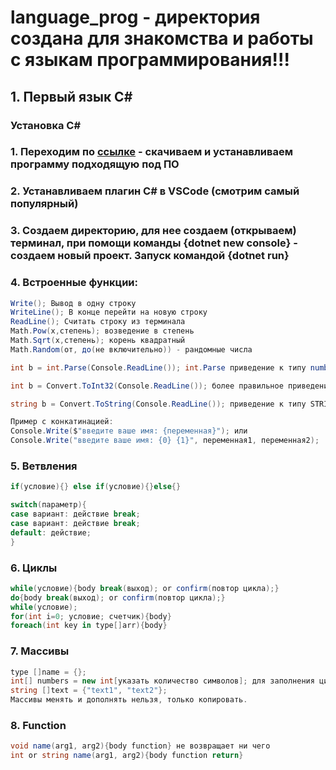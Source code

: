 # language_prog - директория создана для знакомства и работы с языкам программирования!!!

## 1. Первый язык C#

### Установка C#

### 1. Переходим по [ссылке](https://dotnet.microsoft.com/en-us/download/dotnet/6.0) - скачиваем и устанавливаем программу подходящую под ПО

### 2. Устанавливаем плагин C# в VSCode (смотрим самый популярный)

### 3. Создаем директорию, для нее создаем (открываем) терминал, при помощи команды {dotnet new console} - создаем новый проект. Запуск командой {dotnet run}

### 4. Встроенные функции:

```C#
Write(); Вывод в одну строку
WriteLine(); В конце перейти на новую строку
ReadLine(); Считать строку из терминала
Math.Pow(x,степень); возведение в степень
Math.Sqrt(x,степень); корень квадратный
Math.Random(от, до(не включительно)) - рандомные числа

int b = int.Parse(Console.ReadLine()); int.Parse приведение к типу number (будет предупреждение)

int b = Convert.ToInt32(Console.ReadLine()); более правильное приведение к типу number

string b = Convert.ToString(Console.ReadLine()); приведение к типу STRING

Пример с конкатинацией:
Console.Write($"введите ваше имя: {переменная}"); или
Console.Write("введите ваше имя: {0} {1}", переменная1, переменная2);
```

### 5. Ветвления

```C#
if(условие){} else if(условие){}else{}

switch(параметр){
case вариант: действие break;
case вариант: действие break;
default: действие;
}

```

### 6. Циклы

```C#
while(условие){body break(выход); or confirm(повтор цикла);}
do{body break(выход); or confirm(повтор цикла);}
while(условие);
for(int i=0; условие; счетчик){body}
foreach(int key in type[]arr){body}

```

### 7. Массивы

```C#
type []name = {};
int[] numbers = new int[указать количество символов]; для заполнения циклом
string []text = {"text1", "text2"};
Массивы менять и дополнять нельзя, только копировать.
```

### 8. Function

```C#
void name(arg1, arg2){body function} не возвращает ни чего
int or string name(arg1, arg2){body function return}
```
